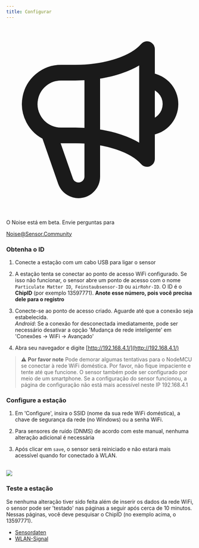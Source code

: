 ```yaml
---
title: Configurar
---
```


  <div class="max-w-screen-xl mx-auto pb-5">
      <div class="p-2 rounded-lg bg-indigo-100 shadow-lg sm:p-3">
      <div class="flex items-center">
            <span class="p-2 rounded-lg bg-indigo-500">
              <svg class="h-8 w-8 text-white" fill="none" viewBox="0 0 24 24" stroke="currentColor">
                <path stroke-linecap="round" stroke-linejoin="round" stroke-width="2" d="M11 5.882V19.24a1.76 1.76 0 01-3.417.592l-2.147-6.15M18 13a3 3 0 100-6M5.436 13.683A4.001 4.001 0 017 6h1.832c4.1 0 7.625-1.234 9.168-3v14c-1.543-1.766-5.067-3-9.168-3H7a3.988 3.988 0 01-1.564-.317z" />
              </svg>
            </span>
        <div class="flex flex-wrap">
          <div class="flex-wrap flex">
            <p class="pt-1 text-indigo-700 font-medium">
                O Noise está em beta. Envie perguntas para</p>
          <a href="mailto:Noise@Sensor.Community" class="ml-1 font-medium underline text-white hover:text-amber-600">
                  Noise@Sensor.Community</a>
          </div>
           </div>
      </div>
    </div>
  </div>

### Obtenha o ID
1. Conecte a estação com um cabo USB para ligar o sensor

2. A estação tenta se conectar ao ponto de acesso WiFi configurado. Se isso não funcionar, o sensor abre um ponto de acesso com o nome `Particulate Matter ID`,` Feinstaubsensor-ID` ou `airRohr-ID`. O ID é o **ChipID** (por exemplo 13597771). **Anote esse número, pois você precisa dele para o registro**

3. Conecte-se ao ponto de acesso criado. Aguarde até que a conexão seja estabelecida. <br>*Android*: Se a conexão for desconectada imediatamente, pode ser necessário desativar a opção 'Mudança de rede inteligente' em 'Conexões -> WiFi -> Avançado'

4. Abra seu navegador e digite [http://192.168.4.1/](http://192.168.4.1/)

> ⚠️ **Por favor note**  Pode demorar algumas tentativas para o NodeMCU se conectar à rede WiFi doméstica. Por favor, não fique impaciente e tente até que funcione. O sensor também pode ser configurado por meio de um smartphone. Se a configuração do sensor funcionou, a página de configuração não está mais acessível neste IP 192.168.4.1

### Configure a estação
1. Em 'Configure', insira o SSID (nome da sua rede WiFi doméstica), a chave de segurança da rede (no Windows) ou a senha WiFi.

2. Para sensores de ruído (DNMS) de acordo com este manual, nenhuma alteração adicional é necessária

3. Após clicar em `save`, o sensor será reiniciado e não estará mais acessível quando for conectado à WLAN.

<br>

<img src="../docs/airrohr_config_initial.jpg" loading="lazy"/>
<br>

### Teste a estação
Se nenhuma alteração tiver sido feita além de inserir os dados da rede WiFi, o sensor pode ser 'testado' nas páginas a seguir após cerca de 10 minutos. Nessas páginas, você deve pesquisar o ChipID (no exemplo acima, o 13597771).

 * [Sensordaten](www.madavi.de/sensor/graph.php)
 * [WLAN-Signal](www.madavi.de/sensor/signal.php)




